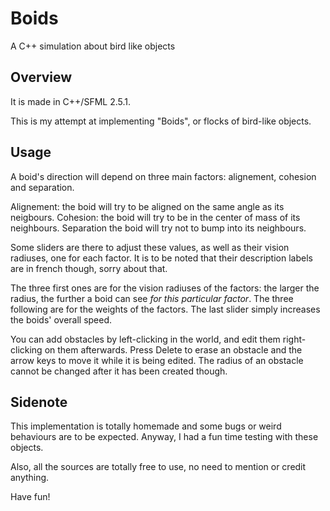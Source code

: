 # Boids
A C++ simulation about bird like objects

## Overview
It is made in C++/SFML 2.5.1.

This is my attempt at implementing "Boids", or flocks of bird-like objects.

## Usage
A boid's direction will depend on three main factors: alignement, cohesion and separation.

Alignement: the boid will try to be aligned on the same angle as its neigbours.
Cohesion: the boid will try to be in the center of mass of its neighbours.
Separation the boid will try not to bump into its neighbours.

Some sliders are there to adjust these values, as well as their vision radiuses, one for each factor. It is to be noted that their description labels are in french though, sorry about that.

The three first ones are for the vision radiuses of the factors: the larger the radius, the further a boid can see *for this particular factor*.
The three following are for the weights of the factors.
The last slider simply increases the boids' overall speed.

You can add obstacles by left-clicking in the world, and edit them right-clicking on them afterwards. Press Delete to erase an obstacle and the arrow keys to move it while it is being edited. The radius of an obstacle cannot be changed after it has been created though.

## Sidenote
This implementation is totally homemade and some bugs or weird behaviours are to be expected. Anyway, I had a fun time testing with these objects.

Also, all the sources are totally free to use, no need to mention or credit anything.

Have fun!
